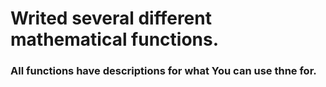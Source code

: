 # Writed several different mathematical functions. <br>

### All functions have descriptions for what You can use thne for.
